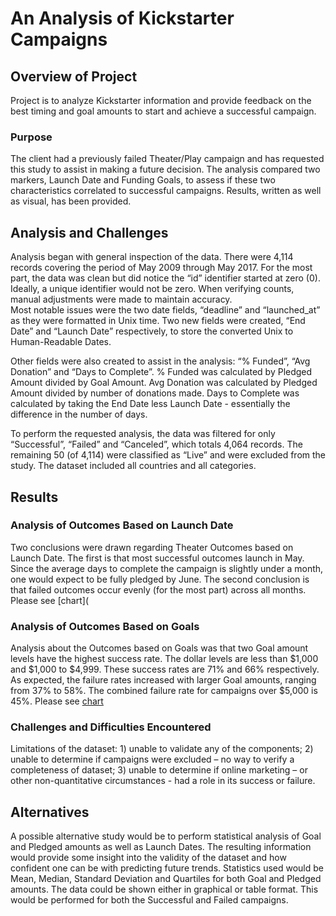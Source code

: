 # An Analysis of Kickstarter Campaigns
## Overview of Project
Project is to analyze Kickstarter information and provide feedback on the best timing and goal amounts to start and achieve a successful campaign.

### Purpose
The client had a previously failed Theater/Play campaign and has requested this study to assist in making a future decision.  The analysis compared two markers, Launch Date and Funding Goals, to assess if these two characteristics correlated to successful campaigns. Results, written as well as visual, has been provided.

## Analysis and Challenges
Analysis began with general inspection of the data.  There were 4,114 records covering the period of May 2009 through May 2017.  For the most part, the data was clean but did notice the “id” identifier started at zero (0).  Ideally, a unique identifier would not be zero.  When verifying counts, manual adjustments were made to maintain accuracy.  
Most notable issues were the two date fields, “deadline” and “launched_at” as they were formatted in Unix time.  Two new fields were created, “End Date” and “Launch Date” respectively, to store the converted Unix to Human-Readable Dates.  

Other fields were also created to assist in the analysis: “% Funded”, “Avg Donation” and “Days to Complete”.  % Funded was calculated by Pledged Amount divided by Goal Amount.  Avg Donation was calculated by Pledged Amount divided by number of donations made.  Days to Complete was calculated by taking the End Date less Launch Date - essentially the difference in the number of days. 

To perform the requested analysis, the data was filtered for only “Successful”, “Failed” and “Canceled”, which totals 4,064 records.  The remaining 50 (of 4,114) were classified as “Live” and were excluded from the study.  The dataset included all countries and all categories.

## Results
### Analysis of Outcomes Based on Launch Date
Two conclusions were drawn regarding Theater Outcomes based on Launch Date.  The first is that most successful outcomes launch in May.  Since the average days to complete the campaign is slightly under a month, one would expect to be fully pledged by June.  The second conclusion is that failed outcomes occur evenly (for the most part) across all months.  Please see [chart](

### Analysis of Outcomes Based on Goals
Analysis about the Outcomes based on Goals was that two Goal amount levels have the highest success rate.  The dollar levels are less than $1,000 and $1,000 to $4,999.  These success rates are 71% and 66% respectively.  As expected, the failure rates increased with larger Goal amounts, ranging from 37% to 58%.  The combined failure rate for campaigns over $5,000 is 45%.  Please see [chart](https://github.com/Eblakeiii/Kickstarter_Analysis/blob/master/Resources/Outcomes_vs_Goals.png.png)

### Challenges and Difficulties Encountered
Limitations of the dataset: 1) unable to validate any of the components; 2) unable to determine if  campaigns were excluded – no way to verify a completeness of dataset; 3) unable to determine if online marketing – or other non-quantitative circumstances - had a role in its success or failure.

## Alternatives
A possible alternative study would be to perform statistical analysis of Goal and Pledged amounts as well as Launch Dates.  The resulting information would provide some insight into the validity of the dataset and how confident one can be with predicting future trends.  Statistics used would be Mean, Median, Standard Deviation and Quartiles for both Goal and Pledged amounts.  The data could be shown either in graphical or table format.  This would be performed for both the Successful and Failed campaigns.


